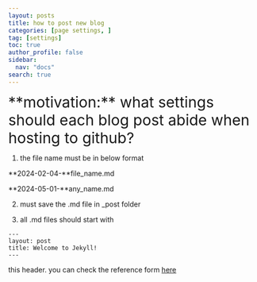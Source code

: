 ```yaml
---
layout: posts
title: how to post new blog
categories: [page settings, ]
tag: [settings] 
toc: true
author_profile: false
sidebar:
  nav: "docs"
search: true
---
```


<div class="notice--info" markdown="1" style='font-size: 30px'>
**motivation:** what settings should each blog post abide when hosting to github? 
</div>


1. the file name must be in below format

**2024-02-04-**file_name.md

**2024-05-01-**any_name.md


2. must save the .md file in _post folder

3. all .md files should start with

```
---
layout: post
title: Welcome to Jekyll!
---
```



this header.
you can check the reference form [here](https://jekyllrb.com/docs/posts/)

